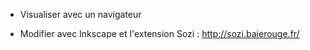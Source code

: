- Visualiser avec un navigateur

- Modifier avec Inkscape et l'extension Sozi : http://sozi.baierouge.fr/
